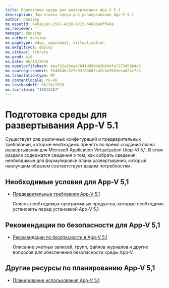 ```yaml
---
title: Подготовка среды для развертывания App-V 5.1
description: Подготовка среды для развертывания App-V 5.1
author: dansimp
ms.assetid: 64b2e1ac-1561-4c99-9815-b4688a0ff48a
ms.reviewer: ''
manager: dansimp
ms.author: dansimp
ms.pagetype: mdop, appcompat, virtualization
ms.mktglfcycl: deploy
ms.sitesec: library
ms.prod: w10
ms.date: 06/16/2016
ms.openlocfilehash: 8eaf32a1bee47841d990da5b664fa7275459b4a5
ms.sourcegitcommit: 354664bc527d93f80687cd2eba70d1eea024c7c3
ms.translationtype: MT
ms.contentlocale: ru-RU
ms.lasthandoff: 06/26/2020
ms.locfileid: "10813357"
---
```

# Подготовка среды для развертывания App-V 5.1


Существует ряд различных конфигураций и предварительных требований, которые необходимо принять во время создания плана развертывания для Microsoft Application Virtualization (App-V) 5,1. В этом разделе содержатся сведения о том, как собрать сведения, необходимые для формулировки плана развертывания, который наилучшим образом соответствует вашим потребностям.

## Необходимые условия для App-V 5,1


-   [Предварительные требования App-V 5.1](app-v-51-prerequisites.md)

    Список необходимых программных продуктов, которые необходимо установить перед установкой App-V 5,1.

## Рекомендации по безопасности для App-V 5,1


-   [Рекомендации по безопасности в App-V 5.1](app-v-51-security-considerations.md)

    Описание учетных записей, групп, файлов журналов и других вопросов для обеспечения безопасности среды App-V.






## <a href="" id="other-resources-for-app-v-5-1-planning-"></a>Другие ресурсы по планированию App-V 5,1


-   [Планирование использования App-V 5.1](planning-for-app-v-51.md)

 

 





